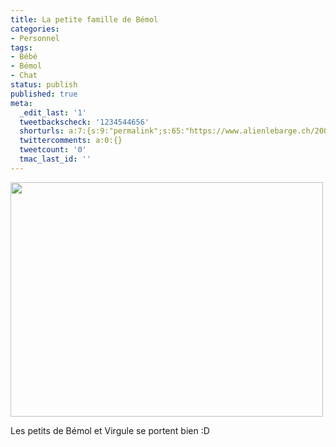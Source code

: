 ```yaml
---
title: La petite famille de Bémol
categories:
- Personnel
tags:
- Bébé
- Bémol
- Chat
status: publish
published: true
meta:
  _edit_last: '1'
  tweetbackscheck: '1234544656'
  shorturls: a:7:{s:9:"permalink";s:65:"https://www.alienlebarge.ch/2008/06/05/la-petite-famille-de-bemol/";s:7:"tinyurl";s:25:"https://tinyurl.com/benycn";s:4:"isgd";s:17:"https://is.gd/iATk";s:5:"bitly";s:18:"https://bit.ly/zSE1";s:5:"snipr";s:22:"https://snipr.com/bem6w";s:5:"snurl";s:22:"https://snurl.com/bem6w";s:7:"snipurl";s:24:"https://snipurl.com/bem6w";}
  twittercomments: a:0:{}
  tweetcount: '0'
  tmac_last_id: ''
---
```

<img class="alignnone size-medium wp-image-526" title="Virgule et ses petits" src="https://dlgjp9x71cipk.cloudfront.net/2008/06/1906104019141589911.jpeg" alt="" width="500" height="375" />

Les petits de Bémol et Virgule se portent bien :D
